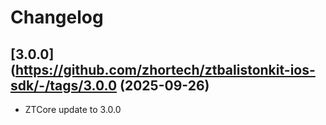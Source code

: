 # Changelog

## [3.0.0](https://github.com/zhortech/ztbalistonkit-ios-sdk/-/tags/3.0.0 (2025-09-26)
- ZTCore update to 3.0.0
